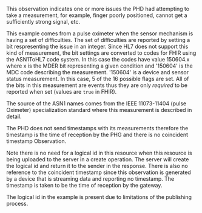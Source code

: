 This observation indicates one or more issues the PHD had attempting to take a measurement, for example, finger poorly positioned, cannot get a sufficiently strong signal, etc.

This example comes from a pulse oximeter when the sensor mechanism is having a set of difficulties. The set of difficulties are reported by setting a bit respresenting the issue in an integer. Since HL7 does not support this kind of measurement, the bit settings are converted to codes for FHIR using the ASN1ToHL7 code system. In this case the codes have value 150604.x where x is the MDER bit representing a given condition and '150604' is the MDC code describing the measurement. '150604' is a device and sensor status measurement. In this case, 5 of the 16 possible flags are set. All of the bits in this measurement are events thus they are only *required* to be reported when set (values are `true` in FHIR).

The source of the ASN1 names comes from the IEEE 11073-11404 (pulse Oximeter) specialization standard where this measurement is described in detail.

The PHD does not send timestamps with its measurements therefore the timestamp is the time of reception by the PHG and there is no coincident timestamp Observation.

Note there is no need for a logical id in this resource when this resource is being uploaded to the server in a create operation. The server will create the logical id and return it to the sender in the response. There is also no reference to the coincident timestamp since this observation is generated by a device that is streaming data and reporting no timestamp. The timestamp is taken to be the time of reception by the gateway.

The logical id in the example is present due to limitations of the publishing process.